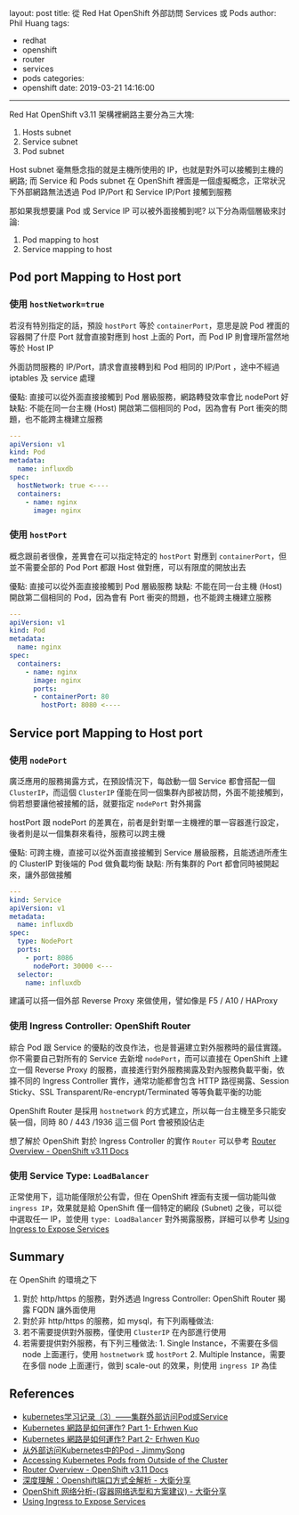 layout: post
title: 從 Red Hat OpenShift 外部訪問 Services 或 Pods
author: Phil Huang
tags:
  - redhat
  - openshift
  - router
  - services
  - pods
categories:
  - openshift
date: 2019-03-21 14:16:00
---
Red Hat OpenShift v3.11 架構裡網路主要分為三大塊:
1. Hosts subnet
2. Service subnet
3. Pod subnet

<!--more-->

Host subnet 毫無懸念指的就是主機所使用的 IP，也就是對外可以接觸到主機的網路; 而 Service 和 Pods subnet 在 OpenShift 裡面是一個虛擬概念，正常狀況下外部網路無法透過 Pod IP/Port 和 Service IP/Port 接觸到服務

那如果我想要讓 Pod 或 Service IP 可以被外面接觸到呢? 以下分為兩個層級來討論:
1. Pod mapping to host
2. Service mapping to host

## Pod port Mapping to Host port

### 使用 `hostNetwork=true`

若沒有特別指定的話，預設 `hostPort` 等於 `containerPort`，意思是說 Pod 裡面的容器開了什麼 Port 就會直接對應到 host 上面的 Port，而 Pod IP 則會理所當然地等於 Host IP

外面訪問服務的 IP/Port，請求會直接轉到和 Pod 相同的 IP/Port ，途中不經過 iptables 及 service 處理

優點: 直接可以從外面直接接觸到 Pod 層級服務，網路轉發效率會比 nodePort 好  
缺點: 不能在同一台主機 (Host) 開啟第二個相同的 Pod，因為會有 Port 衝突的問題，也不能跨主機建立服務

```yaml
---
apiVersion: v1
kind: Pod
metadata:
  name: influxdb
spec:
  hostNetwork: true <----
  containers:
    - name: nginx
      image: nginx
```

### 使用 `hostPort`

概念跟前者很像，差異會在可以指定特定的 `hostPort` 對應到 `containerPort`，但並不需要全部的 Pod Port 都跟 Host 做對應，可以有限度的開放出去

優點: 直接可以從外面直接接觸到 Pod 層級服務
缺點: 不能在同一台主機 (Host) 開啟第二個相同的 Pod，因為會有 Port 衝突的問題，也不能跨主機建立服務

```yaml
---
apiVersion: v1
kind: Pod
metadata:
  name: nginx
spec:
  containers:
    - name: nginx
      image: nginx
      ports:
      - containerPort: 80
        hostPort: 8080 <----
```



## Service port Mapping to Host port

### 使用 `nodePort`

廣泛應用的服務揭露方式，在預設情況下，每啟動一個 Service 都會搭配一個 `ClusterIP`，而這個 `ClusterIP` 僅能在同一個集群內部被訪問，外面不能接觸到，倘若想要讓他被接觸的話，就要指定 `nodePort` 對外揭露

hostPort 跟 nodePort 的差異在，前者是針對單一主機裡的單一容器進行設定，後者則是以一個集群來看待，服務可以跨主機

優點: 可跨主機，直接可以從外面直接接觸到 Service 層級服務，且能透過所產生的 ClusterIP 對後端的 Pod 做負載均衡
缺點: 所有集群的 Port 都會同時被開起來，讓外部做接觸

```yaml
---
kind: Service
apiVersion: v1
metadata:
  name: influxdb
spec:
  type: NodePort
  ports:
    - port: 8086
      nodePort: 30000 <---
  selector:
    name: influxdb
```

建議可以搭一個外部 Reverse Proxy 來做使用，譬如像是 F5 / A10 / HAProxy

### 使用 Ingress Controller: OpenShift Router

綜合 Pod 跟 Service 的優點的改良作法，也是普遍建立對外服務時的最佳實踐。你不需要自己對所有的 Service 去新增 `nodePort`，而可以直接在 OpenShift 上建立一個 Reverse Proxy 的服務，直接進行對外服務揭露及對內服務負載平衡，依據不同的 Ingress Controller 實作，通常功能都會包含 HTTP 路徑揭露、Session Sticky、SSL Transparent/Re-encrypt/Terminated 等等負載平衡的功能

OpenShift Router 是採用 `hostnetwork` 的方式建立，所以每一台主機至多只能安裝一個，同時 80 / 443 /1936 這三個 Port 會被預設佔走

想了解於 OpenShift 對於 Ingress Controller 的實作 `Router` 可以參考 [Router Overview - OpenShift v3.11 Docs][5]

### 使用 Service Type: `LoadBalancer`
正常使用下，這功能僅限於公有雲，但在 OpenShift 裡面有支援一個功能叫做 `ingress IP`，效果就是給 OpenShift 僅一個特定的網段 (Subnet) 之後，可以從中選取任一 IP，並使用 `type: LoadBalancer` 對外揭露服務，詳細可以參考 [Using Ingress to Expose Services][9]

## Summary
在 OpenShift 的環境之下

1. 對於 http/https 的服務，對外透過 Ingress Controller: OpenShift Router 揭露 FQDN 讓外面使用
2. 對於非 http/https 的服務，如 mysql，有下列兩種做法:
  1. 若不需要提供對外服務，僅使用 `ClusterIP` 在內部進行使用
  2. 若需要提供對外服務，有下列三種做法:
    1. Single Instance，不需要在多個 node 上面運行，使用 `hostnetwork` 或 `hostPort`
    2. Multiple Instance，需要在多個 node 上面運行，做到 scale-out 的效果，則使用 `ingress IP` 為佳


## References
- [kubernetes学习记录（3）——集群外部访问Pod或Service][1]
- [Kubernetes 網路是如何運作? Part 1- Erhwen Kuo][2]
- [Kubernetes 網路是如何運作? Part 2- Erhwen Kuo][8]
- [从外部访问Kubernetes中的Pod - JimmySong][3]
- [Accessing Kubernetes Pods from Outside of the Cluster][4]
- [Router Overview - OpenShift v3.11 Docs][5]
- [深度理解：Openshift端口方式全解析 - 大衛分享][6]
- [OpenShift 网络分析-(容器网络选型和方案建议) - 大衛分享][7]
- [Using Ingress to Expose Services][9]

[1]: https://blog.csdn.net/huqigang/article/details/76428017
[2]: https://www.slideshare.net/erhwenkuo/cncf-k8snetworkpart1/erhwenkuo/cncf-k8snetworkpart1
[3]: https://jimmysong.io/kubernetes-handbook/guide/accessing-kubernetes-pods-from-outside-of-the-cluster.html
[4]: http://alesnosek.com/blog/2017/02/14/accessing-kubernetes-pods-from-outside-of-the-cluster/
[5]: https://docs.openshift.com/container-platform/3.11/install_config/router/index.html
[6]: https://cloud.tencent.com/developer/article/1101219
[7]: https://cloud.tencent.com/developer/article/1375943
[8]: https://www.slideshare.net/erhwenkuo/cncf-k8snetwork02-137938815
[9]: http://v1.uncontained.io/playbooks/operationalizing/ingress.html
